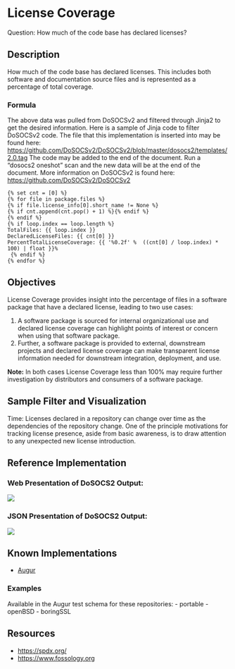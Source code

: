 # License Coverage

Question: How much of the code base has declared licenses?

## Description
How much of the code base has declared licenses. This includes both software and documentation source files and is represented as a percentage of total coverage.

### Formula
The above data was pulled from DoSOCSv2 and filtered through Jinja2 to get the desired information. Here is a sample of Jinja code to filter DoSOCSv2 code. The file that this implementation is inserted into may be found here:
https://github.com/DoSOCSv2/DoSOCSv2/blob/master/dosocs2/templates/2.0.tag
The code may be added to the end of the document. Run a “dosocs2 oneshot” scan and the new data will be at the end of the document. More information on DoSOCSv2 is found here:
https://github.com/DoSOCSv2/DoSOCSv2

```
{% set cnt = [0] %}
{% for file in package.files %}
{% if file.license_info[0].short_name != None %}
{% if cnt.append(cnt.pop() + 1) %}{% endif %}
{% endif %}
{% if loop.index == loop.length %}
TotalFiles: {{ loop.index }}
DeclaredLicenseFiles: {{ cnt[0] }}
PercentTotalLicenseCoverage: {{ '%0.2f' %  ((cnt[0] / loop.index) * 100) | float }}%
 {% endif %}
{% endfor %}
```

## Objectives
License Coverage provides insight into the percentage of files in a software package that have a declared license, leading to two use cases:
1. A software package is sourced for internal organizational use and declared license coverage can highlight points of interest or concern when using that software package.
2. Further, a software package is provided to external, downstream projects and declared license coverage can make transparent license information needed for downstream integration, deployment, and use.

**Note:** In both cases License Coverage less than 100% may require further investigation by distributors and consumers of a software package.

## Sample Filter and Visualization
Time: Licenses declared in a repository can change over time as the dependencies of the repository change. One of the principle motivations for tracking license presence, aside from basic awareness, is to draw attention to any unexpected new license introduction.

## Reference Implementation
### Web Presentation of DoSOCS2 Output:
![](https://i.imgur.com/HGG24bk.jpg)

### JSON Presentation of DoSOCS2 Output:
![](https://i.imgur.com/Xyxm3q3.jpg)

## Known Implementations
* [Augur](https://github.com/chaoss/augur)

### Examples
Available in the Augur test schema for these repositories:
    - portable
    - openBSD
    - boringSSL

## Resources
* https://spdx.org/
* https://www.fossology.org
